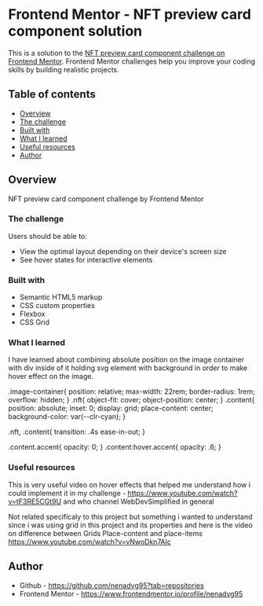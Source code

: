 # Frontend Mentor - NFT preview card component solution

This is a solution to the [NFT preview card component challenge on Frontend Mentor](https://www.frontendmentor.io/challenges/nft-preview-card-component-SbdUL_w0U). Frontend Mentor challenges help you improve your coding skills by building realistic projects. 

## Table of contents

  - [Overview](#overview)
  - [The challenge](#the-challenge)
  - [Built with](#built-with)
  - [What I learned](#what-i-learned)
  - [Useful resources](#useful-resources)
  - [Author](#author)


## Overview

NFT preview card component challenge by Frontend Mentor 

### The challenge

Users should be able to:

- View the optimal layout depending on their device's screen size
- See hover states for interactive elements


### Built with

- Semantic HTML5 markup
- CSS custom properties
- Flexbox
- CSS Grid


### What I learned

I have learned about combining absolute position on the  image container with div inside of it holding svg element with background in order to make hover effect on the image. 
<!--  Code -->
.image-container{
    position: relative;
    max-width: 22rem;
    border-radius: 1rem;
    overflow: hidden;
}
.nft{
    object-fit: cover;
    object-position: center;
}
.content{
    position: absolute;
    inset: 0;
    display: grid;
    place-content: center;
    background-color: var(--clr-cyan);
}

.nft,
.content{
    transition: .4s ease-in-out;
}

.content.accent{
    opacity: 0;
}
.content:hover.accent{
    opacity: .6;
}
<!--  -->

### Useful resources

This is very useful video on hover effects that helped me understand how i could  implement it in my challenge - https://www.youtube.com/watch?v=tF3RE5CGt9U and who channel WebDevSimplified in general

Not related specificaly to this project but something i wanted to understand since i was using grid in this project and its properties and here is the video on difference between Grids Place-content and place-items https://www.youtube.com/watch?v=vNwoDkn7AIc

## Author

- Github - https://github.com/nenadvg95?tab=repositories
- Frontend Mentor - https://www.frontendmentor.io/profile/nenadvg95

